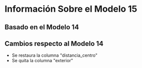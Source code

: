 # Información Sobre el Modelo 15

## Basado en el Modelo 14

## Cambios respecto al Modelo 14
- Se restaura la columna "distancia_centro"
- Se quita la columna "exterior"